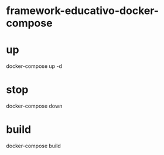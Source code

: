 # framework-educativo-docker-compose
# up
docker-compose up -d
# stop
docker-compose down
# build
docker-compose build
